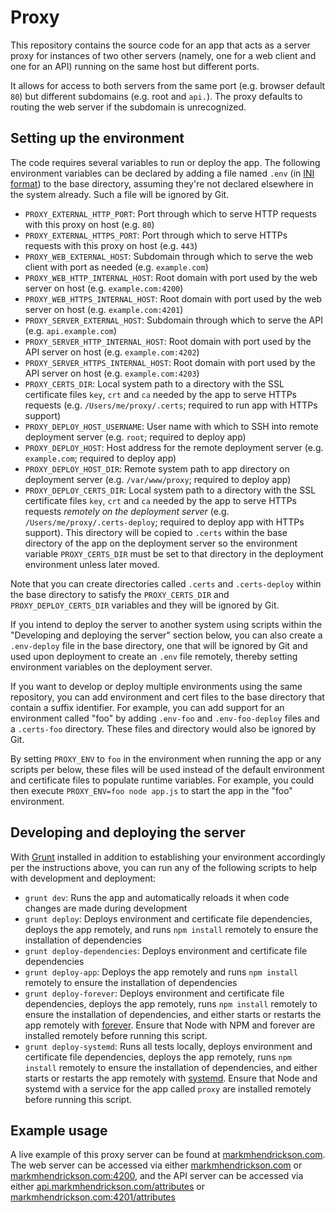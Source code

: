 # Proxy

This repository contains the source code for an app that acts as a server proxy for instances of two other servers (namely, one for a web client and one for an API) running on the same host but different ports.

It allows for access to both servers from the same port (e.g. browser default `80`) but different subdomains (e.g. root and `api.`). The proxy defaults to routing the web server if the subdomain is unrecognized.

## Setting up the environment

The code requires several variables to run or deploy the app. The following environment variables can be declared by adding a file named `.env` (in [INI format](https://en.wikipedia.org/wiki/INI_file)) to the base directory, assuming they're not declared elsewhere in the system already. Such a file will be ignored by Git.

- `PROXY_EXTERNAL_HTTP_PORT`: Port through which to serve HTTP requests with this proxy on host (e.g. `80`)
- `PROXY_EXTERNAL_HTTPS_PORT`: Port through which to serve HTTPs requests with this proxy on host (e.g. `443`)
- `PROXY_WEB_EXTERNAL_HOST`: Subdomain through which to serve the web client with port as needed (e.g. `example.com`)
- `PROXY_WEB_HTTP_INTERNAL_HOST`: Root domain with port used by the web server on host (e.g. `example.com:4200`)
- `PROXY_WEB_HTTPS_INTERNAL_HOST`: Root domain with port used by the web server on host (e.g. `example.com:4201`)
- `PROXY_SERVER_EXTERNAL_HOST`: Subdomain through which to serve the API (e.g. `api.example.com`)
- `PROXY_SERVER_HTTP_INTERNAL_HOST`: Root domain with port used by the API server on host (e.g. `example.com:4202`)
- `PROXY_SERVER_HTTPS_INTERNAL_HOST`: Root domain with port used by the API server on host (e.g. `example.com:4203`)
- `PROXY_CERTS_DIR`: Local system path to a directory with the SSL certificate files `key`, `crt` and `ca` needed by the app to serve HTTPs requests (e.g. `/Users/me/proxy/.certs`; required to run app with HTTPs support)
- `PROXY_DEPLOY_HOST_USERNAME`: User name with which to SSH into remote deployment server (e.g. `root`; required to deploy app)
- `PROXY_DEPLOY_HOST`: Host address for the remote deployment server (e.g. `example.com`; required to deploy app)
- `PROXY_DEPLOY_HOST_DIR`: Remote system path to app directory on deployment server (e.g. `/var/www/proxy`; required to deploy app)
- `PROXY_DEPLOY_CERTS_DIR`: Local system path to a directory with the SSL certificate files `key`, `crt` and `ca` needed by the app to serve HTTPs requests *remotely on the deployment server* (e.g. `/Users/me/proxy/.certs-deploy`; required to deploy app with HTTPs support). This directory will be copied to `.certs` within the base directory of the app on the deployment server so the environment variable `PROXY_CERTS_DIR` must be set to that directory in the deployment environment unless later moved.

Note that you can create directories called `.certs` and `.certs-deploy` within the base directory to satisfy the `PROXY_CERTS_DIR` and `PROXY_DEPLOY_CERTS_DIR` variables and they will be ignored by Git.

If you intend to deploy the server to another system using scripts within the "Developing and deploying the server" section below, you can also create a `.env-deploy` file in the base directory, one that will be ignored by Git and used upon deployment to create an `.env` file remotely, thereby setting environment variables on the deployment server.

If you want to develop or deploy multiple environments using the same repository, you can add environment and cert files to the base directory that contain a suffix identifier. For example, you can add support for an environment called "foo" by adding `.env-foo` and `.env-foo-deploy` files and a `.certs-foo` directory. These files and directory would also be ignored by Git.

By setting `PROXY_ENV` to `foo` in the environment when running the app or any scripts per below, these files will be used instead of the default environment and certificate files to populate runtime variables. For example, you could then execute `PROXY_ENV=foo node app.js` to start the app in the "foo" environment.

## Developing and deploying the server

With [Grunt](gruntjs.com) installed in addition to establishing your environment accordingly per the instructions above, you can run any of the following scripts to help with development and deployment:

- `grunt dev`: Runs the app and automatically reloads it when code changes are made during development
- `grunt deploy`: Deploys environment and certificate file dependencies, deploys the app remotely, and runs `npm install` remotely to ensure the installation of dependencies
- `grunt deploy-dependencies`: Deploys environment and certificate file dependencies
- `grunt deploy-app`: Deploys the app remotely and runs `npm install` remotely to ensure the installation of dependencies
- `grunt deploy-forever`: Deploys environment and certificate file dependencies, deploys the app remotely, runs `npm install` remotely to ensure the installation of dependencies, and either starts or restarts the app remotely with [forever](https://github.com/foreverjs/forever). Ensure that Node with NPM and forever are installed remotely before running this script.
- `grunt deploy-systemd`: Runs all tests locally, deploys environment and certificate file dependencies, deploys the app remotely, runs `npm install` remotely to ensure the installation of dependencies, and either starts or restarts the app remotely with [systemd](https://www.digitalocean.com/community/tutorials/systemd-essentials-working-with-services-units-and-the-journal). Ensure that Node and systemd with a service for the app called `proxy` are installed remotely before running this script.

## Example usage

A live example of this proxy server can be found at [markmhendrickson.com](http://markmhendrickson.com). The web server can be accessed via either [markmhendrickson.com](http://markmhendrickson.com) or [markmhendrickson.com:4200](http://markmhendrickson.com:4200), and the API server can be accessed via either [api.markmhendrickson.com/attributes](http://api.markmhendrickson.com/attributes) or [markmhendrickson.com:4201/attributes](http://markmhendrickson.com:4201/attributes)